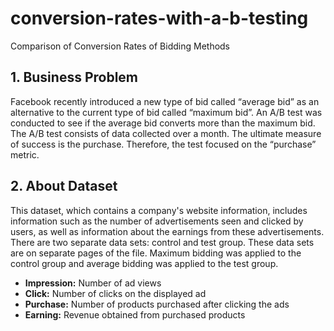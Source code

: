# conversion-rates-with-a-b-testing
Comparison of Conversion Rates of Bidding Methods 

## 1. Business Problem

Facebook recently introduced a new type of bid called “average bid” as an alternative to the current type of bid called “maximum bid”. An A/B test was conducted to see if the average bid converts more than the maximum bid. The A/B test consists of data collected over a month. The ultimate measure of success is the purchase. Therefore, the test focused on the “purchase” metric.


## 2. About Dataset

This dataset, which contains a company's website information, includes information such as the number of advertisements seen and clicked by users, as well as information about the earnings from these advertisements. There are two separate data sets: control and test group. These data sets are on separate pages of the file. Maximum bidding was applied to the control group and average bidding was applied to the test group.

* **Impression:** Number of ad views
* **Click:** Number of clicks on the displayed ad
* **Purchase:** Number of products purchased after clicking the ads
* **Earning:** Revenue obtained from purchased products
